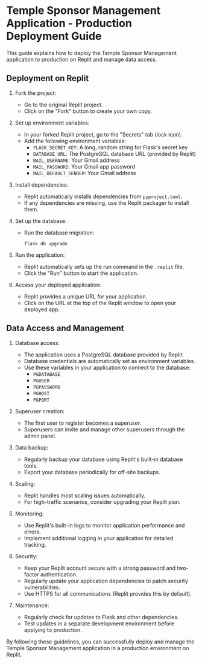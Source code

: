 # Temple Sponsor Management Application - Production Deployment Guide

This guide explains how to deploy the Temple Sponsor Management application to production on Replit and manage data access.

## Deployment on Replit

1. Fork the project:
   - Go to the original Replit project.
   - Click on the "Fork" button to create your own copy.

2. Set up environment variables:
   - In your forked Replit project, go to the "Secrets" tab (lock icon).
   - Add the following environment variables:
     - `FLASK_SECRET_KEY`: A long, random string for Flask's secret key
     - `DATABASE_URL`: The PostgreSQL database URL (provided by Replit)
     - `MAIL_USERNAME`: Your Gmail address
     - `MAIL_PASSWORD`: Your Gmail app password
     - `MAIL_DEFAULT_SENDER`: Your Gmail address

3. Install dependencies:
   - Replit automatically installs dependencies from `pyproject.toml`.
   - If any dependencies are missing, use the Replit packager to install them.

4. Set up the database:
   - Run the database migration:
     ```
     flask db upgrade
     ```

5. Run the application:
   - Replit automatically sets up the run command in the `.replit` file.
   - Click the "Run" button to start the application.

6. Access your deployed application:
   - Replit provides a unique URL for your application.
   - Click on the URL at the top of the Replit window to open your deployed app.

## Data Access and Management

1. Database access:
   - The application uses a PostgreSQL database provided by Replit.
   - Database credentials are automatically set as environment variables.
   - Use these variables in your application to connect to the database:
     - `PGDATABASE`
     - `PGUSER`
     - `PGPASSWORD`
     - `PGHOST`
     - `PGPORT`

2. Superuser creation:
   - The first user to register becomes a superuser.
   - Superusers can invite and manage other superusers through the admin panel.

3. Data backup:
   - Regularly backup your database using Replit's built-in database tools.
   - Export your database periodically for off-site backups.

4. Scaling:
   - Replit handles most scaling issues automatically.
   - For high-traffic scenarios, consider upgrading your Replit plan.

5. Monitoring:
   - Use Replit's built-in logs to monitor application performance and errors.
   - Implement additional logging in your application for detailed tracking.

6. Security:
   - Keep your Replit account secure with a strong password and two-factor authentication.
   - Regularly update your application dependencies to patch security vulnerabilities.
   - Use HTTPS for all communications (Replit provides this by default).

7. Maintenance:
   - Regularly check for updates to Flask and other dependencies.
   - Test updates in a separate development environment before applying to production.

By following these guidelines, you can successfully deploy and manage the Temple Sponsor Management application in a production environment on Replit.
